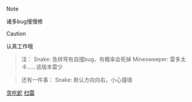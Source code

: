 > [!NOTE]
> 诸多bug慢慢修

> [!Caution]
> 认真工作哦

> 注：
> Snake: 急转弯有自撞bug，有概率会死掉
> Minesweeper: 雷多太卡......该版本雷少

> 还有一件事：
> Snake: 默认方向向右，小心撞墙

[贪吃蛇](https://koi-blue.github.io/Snake/)
[扫雷](https://koi-blue.github.io/Minesweeper/)